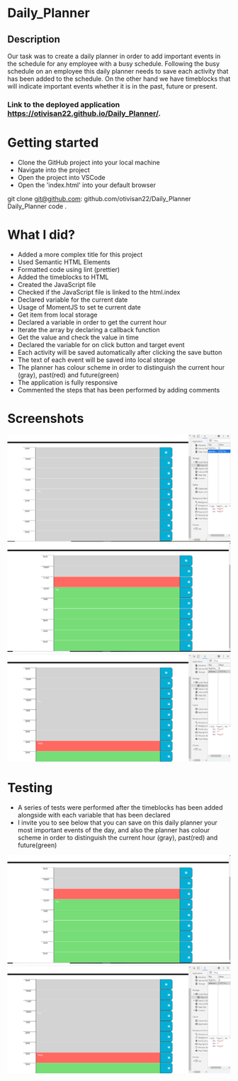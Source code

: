 # Daily_Planner

## Description

Our task was to create a daily planner in order to add important events in the schedule for any employee with a busy schedule. Following the busy schedule on an employee this daily planner needs to save each activity that has been added to the schedule. On the other hand we have timeblocks that will indicate important events whether it is in the past, future or present.

### Link to the deployed application https://otivisan22.github.io/Daily_Planner/.

# Getting started

- Clone the GitHub project into your local machine
- Navigate into the project
- Open the project into VSCode
- Open the 'index.html' into your default browser

git clone git@github.com: github.com/otivisan22/Daily_Planner
Daily_Planner
code .

# What I did?

- Added a more complex title for this project
- Used Semantic HTML Elements
- Formatted code using lint (prettier)
- Added the timeblocks to HTML
- Created the JavaScript file
- Checked if the JavaScript file is linked to the html.index
- Declared variable for the current date
- Usage of MomentJS to set te current date
- Get item from local storage
- Declared a variable in order to get the current hour
- Iterate the array by declaring a callback function
- Get the value and check the value in time
- Declared the variable for on click button and target event
- Each activity will be saved automatically after clicking the save button
- The text of each event will be saved into local storage
- The planner has colour scheme in order to distinguish the current hour (gray), past(red) and future(green)
- The application is fully responsive
- Commented the steps that has been performed by adding comments

# Screenshots

![screenshot1](./assets/images/daily_planner.png)
![screenshot2](./assets/images/daily_planner1.png)
![screenshot3](./assets/images/daily_planner2.png)

# Testing

- A series of tests were performed after the timeblocks has been added alongside with each variable that has been declared
- I invite you to see below that you can save on this daily planner your most important events of the day, and also the planner has colour scheme in order to distinguish the current hour (gray), past(red) and future(green)

![screenshot2](./assets/images/daily_planner1.png)
![screenshot3](./assets/images/daily_planner2.png)
